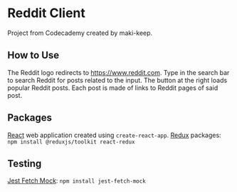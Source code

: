 # Reddit Client

  Project from Codecademy created by maki-keep.

## How to Use

   The Reddit logo redirects to https://www.reddit.com.
   Type in the search bar to search Reddit for posts related to the input.
   The button at the right loads popular Reddit posts.
   Each post is made of links to Reddit pages of said post.

## Packages

   [React](https://github.com/facebook/react) web application created using `create-react-app`.
   [Redux](https://github.com/reduxjs/redux) packages:
   `npm install @reduxjs/toolkit react-redux`

## Testing

   [Jest Fetch Mock](https://www.npmjs.com/package/jest-fetch-mock):
   `npm install jest-fetch-mock`
